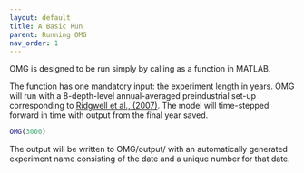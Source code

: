 ```yaml
---
layout: default
title: A Basic Run
parent: Running OMG
nav_order: 1
---
```


OMG is designed to be run simply by calling as a function in MATLAB. 

The function has one mandatory input: the experiment length in years. OMG will run with a 8-depth-level annual-averaged preindustrial set-up corresponding to [Ridgwell et al., (2007)](https://bg.copernicus.org/articles/4/87/2007/bg-4-87-2007.html). The model will time-stepped forward in time with output from the final year saved.

```matlab
OMG(3000)
```

The output will be written to OMG/output/ with an automatically generated experiment name consisting of the date and a unique number for that date. 
